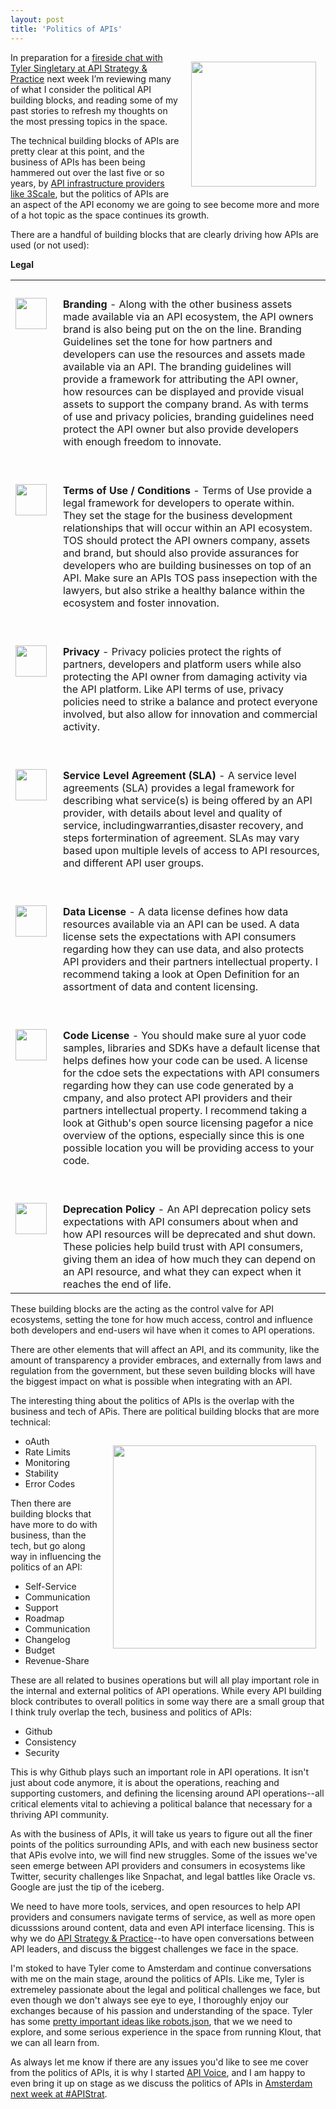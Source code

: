 ```yaml
---
layout: post
title: 'Politics of APIs'
---
```

<p><img style="padding: 15px;" src="https://s3.amazonaws.com/kinlane-productions/bw-icons/bw-politics.png" alt="" width="200" align="right" /></p>
<p>In preparation for a <a href="http://www.apistrategyconference.com/2014Amsterdam/schedule.php">fireside chat with Tyler Singletary at API Strategy &amp; Practice</a> next week I&rsquo;m reviewing many of what I consider the political API building blocks, and reading some of my past stories to refresh my thoughts on the most pressing topics in the space.</p>
<p>The technical building blocks of APIs are pretty clear at this point, and the business of APIs has been being hammered out over the last five or so years, by <a href="http://bit.ly/13esk6Q">API infrastructure providers like 3Scale</a>, but the politics of APIs are an aspect of the API economy we are going to see become more and more of a hot topic as the space continues its growth.</p>
<p>There are a handful of building blocks that are clearly driving how APIs are used (or not used):</p>
<p><span><strong>Legal</strong></span></p>
<table id="legal" class="buildingblocklistingul">
<tbody>
<tr>
<td colspan="2">&nbsp;</td>
</tr>
<tr>
<td width="60" align="center" valign="top"><img src="http://kinlane-productions.s3.amazonaws.com/api-evangelist-site/building-blocks/bw-brand.png" alt="" width="50" align="left" /></td>
<td align="left" valign="middle"><strong>Branding</strong>&nbsp;- Along with the other business assets made available via an API ecosystem, the API owners brand is also being put on the on the line. Branding Guidelines set the tone for how partners and developers can use the resources and assets made available via an API. The branding guidelines will provide a framework for attributing the API owner, how resources can be displayed and provide visual assets to support the company brand. As with terms of use and privacy policies, branding guidelines need protect the API owner but also provide developers with enough freedom to innovate.</td>
</tr>
<tr>
<td colspan="2"><br /></td>
</tr>
<tr>
<td colspan="2">&nbsp;</td>
</tr>
<tr>
<td width="60" align="center" valign="top"><img src="http://kinlane-productions.s3.amazonaws.com/api-evangelist-site/building-blocks/bw-terms-conditions.png" alt="" width="50" align="left" /></td>
<td align="left" valign="middle"><strong>Terms of Use / Conditions</strong>&nbsp;- Terms of Use provide a legal framework for developers to operate within. They set the stage for the business development relationships that will occur within an API ecosystem. TOS should protect the API owners company, assets and brand, but should also provide assurances for developers who are building businesses on top of an API. Make sure an APIs TOS pass insepection with the lawyers, but also strike a healthy balance within the ecosystem and foster innovation.</td>
</tr>
<tr>
<td colspan="2"><br /></td>
</tr>
<tr>
<td colspan="2">&nbsp;</td>
</tr>
<tr>
<td width="60" align="center" valign="top"><img src="http://kinlane-productions.s3.amazonaws.com/api-evangelist-site/building-blocks/bw-privacy.png" alt="" width="50" align="left" /></td>
<td align="left" valign="middle"><strong>Privacy</strong>&nbsp;- Privacy policies protect the rights of partners, developers and platform users while also protecting the API owner from damaging activity via the API platform. Like API terms of use, privacy policies need to strike a balance and protect everyone involved, but also allow for innovation and commercial activity.</td>
</tr>
<tr>
<td colspan="2"><br /></td>
</tr>
<tr>
<td colspan="2">&nbsp;</td>
</tr>
<tr>
<td width="60" align="center" valign="top"><img src="http://kinlane-productions.s3.amazonaws.com/api-evangelist-site/building-blocks/bw-handshake.jpg" alt="" width="50" align="left" /></td>
<td align="left" valign="middle"><strong>Service Level Agreement (SLA)</strong>&nbsp;- A service level agreements (SLA) provides a legal framework for describing what service(s) is being offered by an API provider, with details about level and quality of service, includingwarranties,disaster recovery, and steps fortermination of agreement. SLAs may vary based upon multiple levels of access to API resources, and different API user groups.</td>
</tr>
<tr>
<td colspan="2"><br /></td>
</tr>
<tr>
<td colspan="2">&nbsp;</td>
</tr>
<tr>
<td width="60" align="center" valign="top"><img src="http://kinlane-productions.s3.amazonaws.com/api-evangelist-site/building-blocks/bw-data-license.png" alt="" width="50" align="left" /></td>
<td align="left" valign="middle"><strong>Data License</strong>&nbsp;- A data license defines how data resources available via an API can be used. A data license sets the expectations with API consumers regarding how they can use data, and also protects API providers and their partners intellectual property. I recommend taking a look at Open Definition for an assortment of data and content licensing.</td>
</tr>
<tr>
<td colspan="2"><br /></td>
</tr>
<tr>
<td colspan="2">&nbsp;</td>
</tr>
<tr>
<td width="60" align="center" valign="top"><img src="http://kinlane-productions.s3.amazonaws.com/api-evangelist-site/building-blocks/bw-mit-code-license.png" alt="" width="50" align="left" /></td>
<td align="left" valign="middle"><strong>Code License</strong>&nbsp;- You should make sure al yuor code samples, libraries and SDKs have a default license that helps defines how your code can be used. A license for the cdoe sets the expectations with API consumers regarding how they can use code generated by a cmpany, and also protect API providers and their partners intellectual property. I recommend taking a look at Github's open source licensing pagefor a nice overview of the options, especially since this is one possible location you will be providing access to your code.</td>
</tr>
<tr>
<td colspan="2"><br /></td>
</tr>
<tr>
<td colspan="2">&nbsp;</td>
</tr>
<tr>
<td width="60" align="center" valign="top"><img src="http://kinlane-productions.s3.amazonaws.com/api-evangelist-site/building-blocks/bw-deprecation.png" alt="" width="50" align="left" /></td>
<td align="left" valign="middle"><strong>Deprecation Policy</strong>&nbsp;- An API deprecation policy sets expectations with API consumers about when and how API resources will be deprecated and shut down. These policies help build trust with API consumers, giving them an idea of how much they can depend on an API resource, and what they can expect when it reaches the end of life.</td>
</tr>
</tbody>
</table>
<p>These building blocks are the acting as the control valve for API ecosystems, setting the tone for how much access, control and influence both developers and end-users wil have when it comes to API operations.</p>
<p>There are other elements that will affect an API, and its community, like the amount of transparency a provider embraces, and externally from laws and regulation from the government, but these seven building blocks will have the biggest impact on what is possible when integrating with an API.&nbsp;</p>
<p>The interesting thing about the politics of APIs is the overlap with the business and tech of APis. There are political building blocks that are more technical:</p>
<p><img style="padding: 15px;" src="https://s3.amazonaws.com/kinlane-productions/tech-business-politics-03-2014.png" alt="" width="325" align="right" /></p>
<ul>
<li>oAuth</li>
<li>Rate Limits</li>
<li>Monitoring</li>
<li>Stability</li>
<li>Error Codes</li>
</ul>
<p>Then there are building blocks that have more to do with business, than the tech, but go along way in influencing the politics of an API:</p>
<ul>
<li>Self-Service</li>
<li>Communication</li>
<li>Support</li>
<li>Roadmap</li>
<li>Communication</li>
<li>Changelog</li>
<li>Budget</li>
<li>Revenue-Share</li>
</ul>
<p>These are all related to busines operations but will all play important role in the internal and external politics of API operations. While every API building block contributes to overall politics in some way there are a small group that I think truly overlap the tech, business and politics of APIs:</p>
<ul>
<li>Github</li>
<li>Consistency</li>
<li>Security</li>
</ul>
<p>This is why Github plays such an important role in API operations. It isn't just about code anymore, it is about the operations, reaching and supporting customers, and defining the licensing around API operations--all critical elements vital to achieving a political balance that necessary for a thriving API community.</p>
<p>As with the business of APIs, it will take us years to figure out all the finer points of the politics surrounding APIs, and with each new business sector that APis evolve into, we will find new struggles. Some of the issues we've seen emerge between API providers and consumers in ecosystems like Twitter, security challenges like Snpachat, and legal battles like Oracle vs. Google are just the tip of the iceberg. &nbsp;</p>
<p>We need to have more tools, services, and open resources to help API providers and consumers navigate terms of service, as well as more open dicusssions around content, data and even API interface licensing. This is why we do <a href="http://www.apistrategyconference.com/2014Amsterdam/schedule.php">API Strategy &amp; Practice</a>--to have open conversations between API leaders, and discuss the biggest challenges we face in the space.</p>
<p>I'm stoked to have Tyler come to Amsterdam and continue conversations with me on the main stage, around the politics of APIs. Like me, Tyler is extremeley passionate about the legal and political challenges we face, but even though we don't always see eye to eye, I thoroughly enjoy our exchanges because of his passion and understanding of the space. Tyler has some <a href="http://apivoice.com/2013/11/25/early-thoughts-on-robotsjson/">pretty important ideas like robots.json</a>, that we we need to explore, and some serious experience in the space from running Klout, that we can all learn from.</p>
<p>As always let me know if there are any issues you'd like to see me cover from the politics of APIs, it is why I started <a href="http://apivoice.com">API Voice</a>, and I am happy to even bring it up on stage as we discuss the politics of APIs in <a href="http://www.apistrategyconference.com/2014Amsterdam/schedule.php">Amsterdam next week at #APIStrat</a>.</p>